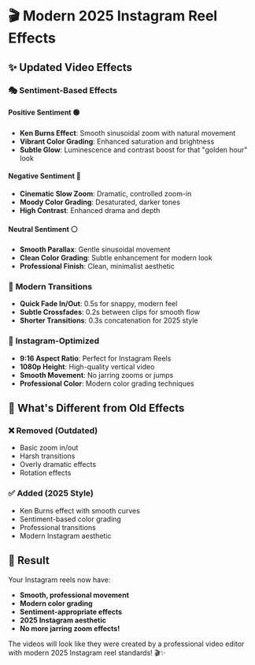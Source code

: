 # 🎬 Modern 2025 Instagram Reel Effects

## ✨ **Updated Video Effects**

### 🎭 **Sentiment-Based Effects**

#### **Positive Sentiment** 🟢
- **Ken Burns Effect**: Smooth sinusoidal zoom with natural movement
- **Vibrant Color Grading**: Enhanced saturation and brightness
- **Subtle Glow**: Luminescence and contrast boost for that "golden hour" look

#### **Negative Sentiment** 🔴  
- **Cinematic Slow Zoom**: Dramatic, controlled zoom-in
- **Moody Color Grading**: Desaturated, darker tones
- **High Contrast**: Enhanced drama and depth

#### **Neutral Sentiment** ⚪
- **Smooth Parallax**: Gentle sinusoidal movement
- **Clean Color Grading**: Subtle enhancement for modern look
- **Professional Finish**: Clean, minimalist aesthetic

### 🎨 **Modern Transitions**

- **Quick Fade In/Out**: 0.5s for snappy, modern feel
- **Subtle Crossfades**: 0.2s between clips for smooth flow
- **Shorter Transitions**: 0.3s concatenation for 2025 style

### 📱 **Instagram-Optimized**

- **9:16 Aspect Ratio**: Perfect for Instagram Reels
- **1080p Height**: High-quality vertical video
- **Smooth Movement**: No jarring zooms or jumps
- **Professional Color**: Modern color grading techniques

## 🚀 **What's Different from Old Effects**

### ❌ **Removed (Outdated)**
- Basic zoom in/out
- Harsh transitions
- Overly dramatic effects
- Rotation effects

### ✅ **Added (2025 Style)**
- Ken Burns effect with smooth curves
- Sentiment-based color grading
- Professional transitions
- Modern Instagram aesthetic

## 🎯 **Result**

Your Instagram reels now have:
- **Smooth, professional movement**
- **Modern color grading**
- **Sentiment-appropriate effects**
- **2025 Instagram aesthetic**
- **No more jarring zoom effects!**

The videos will look like they were created by a professional video editor with modern 2025 Instagram reel standards! 🎬✨

